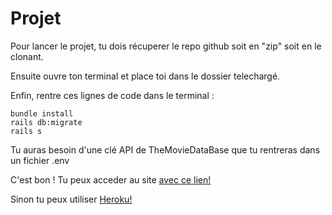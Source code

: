 # Projet


Pour lancer le projet, tu dois récuperer le repo github soit en "zip" soit en le clonant.

Ensuite ouvre ton terminal et place toi dans le dossier telechargé.

Enfin, rentre ces lignes de code dans le terminal :

``` 
bundle install 
rails db:migrate
rails s
```

Tu auras besoin d'une clé API de TheMovieDataBase que tu rentreras dans un fichier .env

C'est bon ! Tu peux acceder au site <a href="http://localhost:3000/">avec ce lien!</a>

Sinon tu peux utiliser <a href="https://mom-search-app.herokuapp.com/">Heroku!</a>

